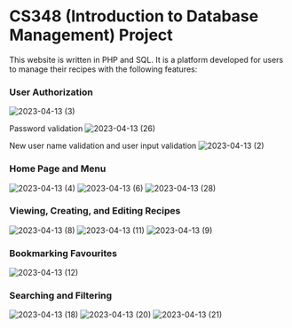 # CS348 (Introduction to Database Management) Project

This website is written in PHP and SQL. It is a platform developed for users to manage their recipes with the following features:

### User Authorization
![2023-04-13 (3)](https://user-images.githubusercontent.com/61481010/232130380-2b2b3de2-69d7-48a8-90eb-a8803ed2034e.png)

Password validation
![2023-04-13 (26)](https://user-images.githubusercontent.com/61481010/232130409-70726561-1234-4623-9941-ca819056ff4a.png)

New user name validation and user input validation
![2023-04-13 (2)](https://user-images.githubusercontent.com/61481010/232130424-e5c77570-5fd9-4dc8-8027-86f2e4936645.png)



### Home Page and Menu
![2023-04-13 (4)](https://user-images.githubusercontent.com/61481010/232130811-a7da00dc-d19a-44b8-b798-c81d9417b33a.png)
![2023-04-13 (6)](https://user-images.githubusercontent.com/61481010/232130831-5f1d940e-0bc4-4141-989b-c5c20ab9b5d0.png)
![2023-04-13 (28)](https://user-images.githubusercontent.com/61481010/232130857-941d078e-0472-4f5a-8994-9860aaaeed44.png)


### Viewing, Creating, and Editing Recipes
![2023-04-13 (8)](https://user-images.githubusercontent.com/61481010/232130980-9cdea6a4-230b-4651-ae57-f1a5b2df5117.png)
![2023-04-13 (11)](https://user-images.githubusercontent.com/61481010/232130983-808072a9-5a76-4e64-9ad2-bd6381651240.png)
![2023-04-13 (9)](https://user-images.githubusercontent.com/61481010/232130987-384495c5-0e69-4115-b13b-02bef34078e8.png)


### Bookmarking Favourites
![2023-04-13 (12)](https://user-images.githubusercontent.com/61481010/232131166-b4ad01ae-279b-43fc-84d6-4d1df0063065.png)


### Searching and Filtering

![2023-04-13 (18)](https://user-images.githubusercontent.com/61481010/232131633-131eda5a-6008-4c14-8f7f-ee0bed09b99d.png)
![2023-04-13 (20)](https://user-images.githubusercontent.com/61481010/232131638-c7867f8f-3fb0-4edd-bec7-c5f2b297b3d7.png)
![2023-04-13 (21)](https://user-images.githubusercontent.com/61481010/232131635-7ea307c0-87bd-492f-a58a-5dc4bd36e820.png)

